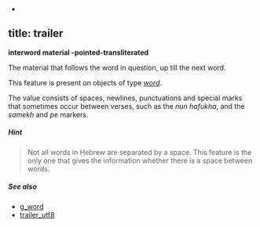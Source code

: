 -
title: trailer
---

**interword material -pointed-transliterated**


The material that follows the word in question, up till the next word.

This feature is present on objects of type [*word*](otype.md).

The value consists of spaces, newlines, punctuations and special marks that sometimes occur between verses, such as the
*nun hafukha*, and the *samekh* and *pe* markers.

##### Hint
> Not all words in Hebrew are separated by a space.
This feature is the only one that gives the information whether there is a
space between words.

##### See also

* [g_word](g_word.md) 
* [trailer_utf8](trailer_utf8.md) 
